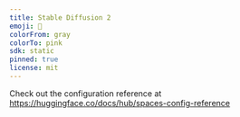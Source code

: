 ```yaml
---
title: Stable Diffusion 2
emoji: 🔮
colorFrom: gray
colorTo: pink
sdk: static
pinned: true
license: mit
---
```


Check out the configuration reference at https://huggingface.co/docs/hub/spaces-config-reference
